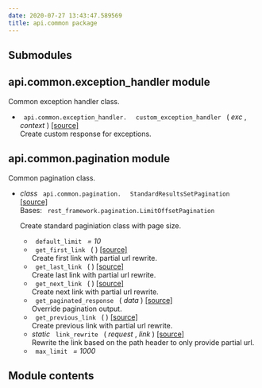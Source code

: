 ```yaml
---
date: 2020-07-27 13:43:47.589569
title: api.common package
---
```

<div id="api-common-package" class="section">


<div id="submodules" class="section">

## Submodules

</div>

<div id="module-api.common.exception_handler" class="section">

<span id="api-common-exception-handler-module"> </span>

## api.common.exception\_handler module

Common exception handler class.

  - `  api.common.exception_handler.  ` `  custom_exception_handler  `
    <span class="sig-paren"> ( </span> *<span class="n"> exc </span>* ,
    *<span class="n"> context </span>* <span class="sig-paren"> )
    </span> [<span class="viewcode-link"> \[source\]
    </span>](../../_modules/api/common/exception_handler/#custom_exception_handler)  
    Create custom response for exceptions.

</div>

<div id="module-api.common.pagination" class="section">

<span id="api-common-pagination-module"> </span>

## api.common.pagination module

Common pagination class.

  - *class* `  api.common.pagination.  ` `  StandardResultsSetPagination
     ` [<span class="viewcode-link"> \[source\]
    </span>](../../_modules/api/common/pagination/#StandardResultsSetPagination)  
    Bases: `  rest_framework.pagination.LimitOffsetPagination  `
    
    Create standard paginiation class with page size.
    
      - `  default_limit  ` *= 10*
    
    <!-- end list -->
    
      - `  get_first_link  ` <span class="sig-paren"> ( </span>
        <span class="sig-paren"> ) </span> [<span class="viewcode-link">
        \[source\]
        </span>](../../_modules/api/common/pagination/#StandardResultsSetPagination.get_first_link)  
        Create first link with partial url rewrite.
    
    <!-- end list -->
    
      - `  get_last_link  ` <span class="sig-paren"> ( </span>
        <span class="sig-paren"> ) </span> [<span class="viewcode-link">
        \[source\]
        </span>](../../_modules/api/common/pagination/#StandardResultsSetPagination.get_last_link)  
        Create last link with partial url rewrite.
    
    <!-- end list -->
    
      - `  get_next_link  ` <span class="sig-paren"> ( </span>
        <span class="sig-paren"> ) </span> [<span class="viewcode-link">
        \[source\]
        </span>](../../_modules/api/common/pagination/#StandardResultsSetPagination.get_next_link)  
        Create next link with partial url rewrite.
    
    <!-- end list -->
    
      - `  get_paginated_response  ` <span class="sig-paren"> ( </span>
        *<span class="n"> data </span>* <span class="sig-paren"> )
        </span> [<span class="viewcode-link"> \[source\]
        </span>](../../_modules/api/common/pagination/#StandardResultsSetPagination.get_paginated_response)  
        Override pagination output.
    
    <!-- end list -->
    
      - `  get_previous_link  ` <span class="sig-paren"> ( </span>
        <span class="sig-paren"> ) </span> [<span class="viewcode-link">
        \[source\]
        </span>](../../_modules/api/common/pagination/#StandardResultsSetPagination.get_previous_link)  
        Create previous link with partial url rewrite.
    
    <!-- end list -->
    
      - *static* `  link_rewrite  ` <span class="sig-paren"> ( </span>
        *<span class="n"> request </span>* , *<span class="n"> link
        </span>* <span class="sig-paren"> ) </span>
        [<span class="viewcode-link"> \[source\]
        </span>](../../_modules/api/common/pagination/#StandardResultsSetPagination.link_rewrite)  
        Rewrite the link based on the path header to only provide
        partial url.
    
    <!-- end list -->
    
      - `  max_limit  ` *= 1000*

</div>

<div id="module-api.common" class="section">

<span id="module-contents"> </span>

## Module contents

</div>

</div>